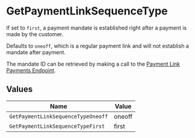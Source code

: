 # GetPaymentLinkSequenceType

If set to `first`, a payment mandate is established right after a payment is made by the customer.

Defaults to `oneoff`, which is a regular payment link and will not establish a mandate after payment.

The mandate ID can be retrieved by making a call to the
[Payment Link Payments Endpoint](get-payment-link-payments).


## Values

| Name                               | Value                              |
| ---------------------------------- | ---------------------------------- |
| `GetPaymentLinkSequenceTypeOneoff` | oneoff                             |
| `GetPaymentLinkSequenceTypeFirst`  | first                              |
